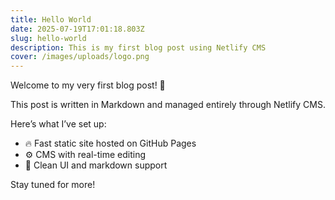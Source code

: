 ```yaml
---
title: Hello World
date: 2025-07-19T17:01:18.803Z
slug: hello-world
description: This is my first blog post using Netlify CMS
cover: /images/uploads/logo.png
---
```

Welcome to my very first blog post! 👋

This post is written in Markdown and managed entirely through Netlify CMS.

Here’s what I’ve set up:

* 🔥 Fast static site hosted on GitHub Pages
* ⚙️ CMS with real-time editing
* 🧠 Clean UI and markdown support

Stay tuned for more!
